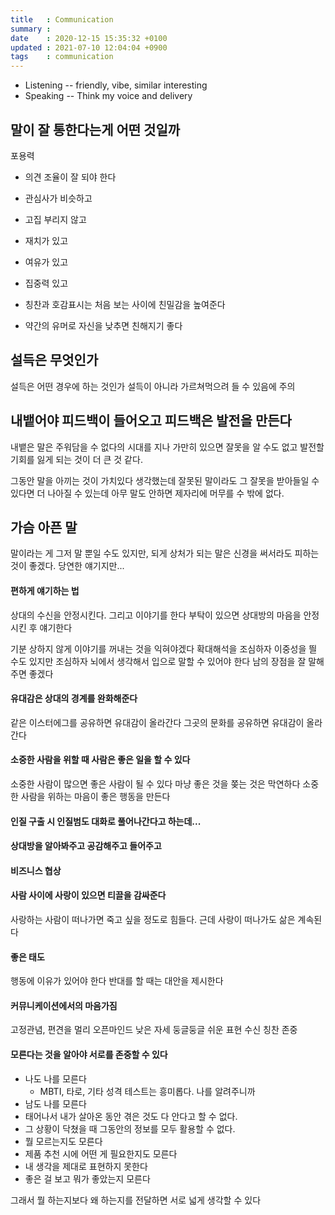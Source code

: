```yaml
---
title   : Communication
summary :
date    : 2020-12-15 15:35:32 +0100
updated : 2021-07-10 12:04:04 +0900
tags    : communication
---
```


* Listening    -- friendly, vibe, similar interesting
* Speaking     -- Think my voice and delivery

## 말이 잘 통한다는게 어떤 것일까
포용력
- 의견 조율이 잘 되야 한다
- 관심사가 비슷하고
- 고집 부리지 않고
- 재치가 있고
- 여유가 있고
- 집중력 있고

- 칭찬과 호감표시는 처음 보는 사이에 친밀감을 높여준다
- 약간의 유머로 자신을 낮추면 친해지기 좋다

## 설득은 무엇인가
설득은 어떤 경우에 하는 것인가
설득이 아니라 가르쳐먹으려 들 수 있음에 주의

## 내뱉어야 피드백이 들어오고 피드백은 발전을 만든다
내뱉은 말은 주워담을 수 없다의 시대를 지나
가만히 있으면 잘못을 알 수도 없고 발전할 기회를 잃게 되는 것이 더 큰 것 같다.

그동안 말을 아끼는 것이 가치있다 생각했는데
잘못된 말이라도 그 잘못을 받아들일 수 있다면 더 나아질 수 있는데 아무 말도 안하면 제자리에 머무를 수 밖에 없다.

## 가슴 아픈 말
말이라는 게 그저 말 뿐일 수도 있지만, 되게 상처가 되는 말은 신경을 써서라도
피하는 것이 좋겠다. 당연한 얘기지만...

#### 편하게 얘기하는 법
상대의 수신을 안정시킨다. 그리고 이야기를 한다
부탁이 있으면 상대방의 마음을 안정시킨 후 얘기한다

기분 상하지 않게 이야기를 꺼내는 것을 익혀야겠다
확대해석을 조심하자
이중성을 띌 수도 있지만 조심하자
뇌에서 생각해서 입으로 말할 수 있어야 한다
남의 장점을 잘 말해주면 좋겠다

#### 유대감은 상대의 경계를 완화해준다
같은 이스터에그를 공유하면 유대감이 올라간다
그곳의 문화를 공유하면 유대감이 올라간다

#### 소중한 사람을 위할 때 사람은 좋은 일을 할 수 있다
소중한 사람이 많으면 좋은 사람이 될 수 있다
마냥 좋은 것을 쫒는 것은 막연하다
소중한 사람을 위하는 마음이 좋은 행동을 만든다

#### 인질 구출 시 인질범도 대화로 풀어나간다고 하는데...

#### 상대방을 알아봐주고 공감해주고 들어주고

#### 비즈니스 협상

#### 사람 사이에 사랑이 있으면 티끌을 감싸준다
사랑하는 사람이 떠나가면 죽고 싶을 정도로 힘들다.
근데 사랑이 떠나가도 삶은 계속된다

#### 좋은 태도
행동에 이유가 있어야 한다
반대를 할 때는 대안을 제시한다

#### 커뮤니케이션에서의 마음가짐
고정관념, 편견을 멀리
오픈마인드
낮은 자세
둥글둥글
쉬운 표현
수신
칭찬
존중

#### 모른다는 것을 알아야 서로를 존중할 수 있다
- 나도 나를 모른다
    - MBTI, 타로, 기타 성격 테스트는 흥미롭다. 나를 알려주니까
- 남도 나를 모른다
- 태어나서 내가 살아온 동안 겪은 것도 다 안다고 할 수 없다.
- 그 상황이 닥쳤을 때 그동안의 정보를 모두 활용할 수 없다.
- 뭘 모르는지도 모른다
- 제품 추천 시에 어떤 게 필요한지도 모른다
- 내 생각을 제대로 표현하지 못한다
- 좋은 걸 보고 뭐가 좋았는지 모른다

그래서 뭘 하는지보다 왜 하는지를 전달하면 서로 넓게 생각할 수 있다
